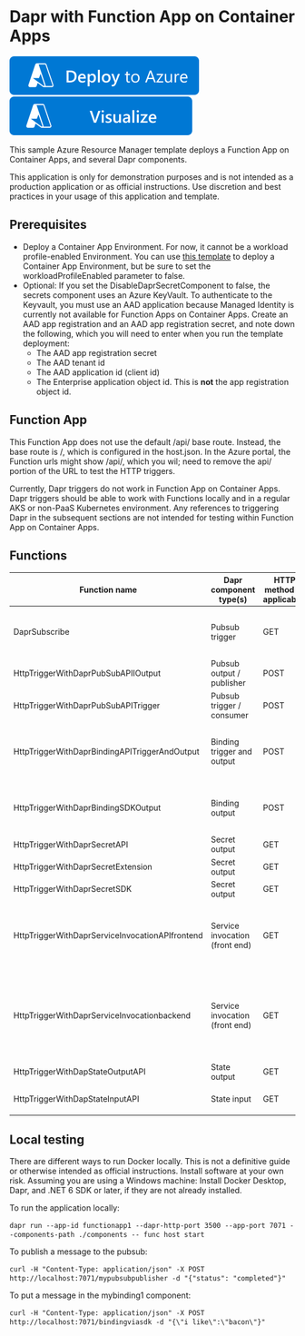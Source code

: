 # Dapr with Function App on Container Apps


[![Deploy To Azure](https://raw.githubusercontent.com/Azure/azure-quickstart-templates/master/1-CONTRIBUTION-GUIDE/images/deploytoazure.svg?sanitize=true)](https://portal.azure.com/#create/Microsoft.Template/uri/https%3A%2F%2Fraw.githubusercontent.com%2Fgabesmsft%2FFunctionsDotNetDapr%2Fmaster%2Fdeploy%2Fazuredeploy.json)  [![Visualize](https://raw.githubusercontent.com/Azure/azure-quickstart-templates/master/1-CONTRIBUTION-GUIDE/images/visualizebutton.svg?sanitize=true)](http://armviz.io/#/?load=https%3A%2F%2Fraw.githubusercontent.com%2Fgabesmsft%2FFunctionsDotNetDapr%2Fmaster%2Fdeploy%2Fazuredeploy.json)

This sample Azure Resource Manager template deploys a Function App on Container Apps, and several Dapr components.

This application is only for demonstration purposes and is not intended as a production application or as official instructions. Use discretion and best practices in your usage of this application and template.

## Prerequisites

- Deploy a Container App Environment. For now, it cannot be a workload profile-enabled Environment. You can use [this template](https://github.com/azureossd/Container-Apps/tree/master/ContainerAppEnvironment/deploy) to deploy a Container App Environment, but be sure to set the workloadProfileEnabled parameter to false.
- Optional: If you set the DisableDaprSecretComponent to false, the secrets component uses an Azure KeyVault. To authenticate to the Keyvault, you must use an AAD application because Managed Identity is currently not available for Function Apps on Container Apps. Create an AAD app registration and an AAD app registration secret, and note down the following, which you will need to enter when you run the template deployment:
  - The AAD app registration secret
  - The AAD tenant id
  - The AAD application id (client id)
  - The Enterprise application object id. This is **not** the app registration object id.

## Function App
This Function App does not use the default /api/ base route. Instead, the base route is /, which is configured in the host.json. In the Azure portal, the Function urls might show /api/, which you wil; need to remove the api/ portion of the URL to test the HTTP triggers.

Currently, Dapr triggers do not work in Function App on Container Apps. Dapr triggers should be able to work with Functions locally and in a regular AKS or non-PaaS Kubernetes environment.
Any references to triggering Dapr in the subsequent sections are not intended for testing within Function App on Container Apps.

## Functions

| Function name | Dapr component type(s) | HTTP method (if applicable) | HTTP route (if applicable) | Description |
| ------------- | ---------------------- | --------------------------- | -------------------------- | ----------- |
| DaprSubscribe | Pubsub trigger| GET | /dapr/subscribe | This Function is not intended for you to trigger. This Function is present to enable programmatic PubSub subscription. This Function will automatically run one time upon startup, so that the Pubsub consumer/trigger can listen for events. |
| HttpTriggerWithDaprPubSubAPIIOutput | Pubsub output / publisher | POST | /mypubsubpublisher | Publishes a message to the pubsub component, which in turn should trigger |
| HttpTriggerWithDaprPubSubAPITrigger | Pubsub trigger / consumer | POST | / /mypubsubconsumer | Triggers when a message is put in the pubsub component |
| HttpTriggerWithDaprBindingAPITriggerAndOutput | Binding trigger and output | POST | /mybinding1 | Listens for message in the mybinding1 component (a Service Bus queue), and when triggered, writes a message to the mybinding2 component (a Storage queue). You can also manually trigger this Function to put a message in the mybinding2 component. |
| HttpTriggerWithDaprBindingSDKOutput | Binding output | POST | /bindingviasdk | Writes a message to the mybinding1 component (a Service Bus queue), which in turn should trigger the HttpTriggerWithDaprBindingAPITriggerAndOutput Function. |
| HttpTriggerWithDaprSecretAPI | Secret output | GET | /mysecretviadaprapi | Gets a secret from the secret store, using the Dapr API. |
| HttpTriggerWithDaprSecretExtension | Secret output | GET | /daprsecretextension | Gets a secret from the secret store, using the Dapr Functions extension. |
| HttpTriggerWithDaprSecretSDK | Secret output | GET | /mysecretviadaprsdk | Gets a secret from the secret store, using the Dapr SDK. |
| HttpTriggerWithDaprServiceInvocationAPIfrontend | Service invocation (front end) | GET | /daprserviceinvocationviaapi| Makes an HTTP request to the HttpTriggerWithDaprServiceInvocationbackend via Dapr internally within the Environment rather than over the Internet. Returns the backend Function's response body via the HttpTriggerWithDaprServiceInvocationAPIfrontend request.  |
| HttpTriggerWithDaprServiceInvocationbackend | Service invocation (front end) | GET | /daprserviceinvocationbackend | A regular HTTP Trigger Function that returns a response body. The purpose of this Function is to test the HttpTriggerWithDaprServiceInvocationAPIfrontend Function's ability to make a request to it via Dapr service invocation. No need to manually trigger this Function, unless troubleshooting why HttpTriggerWithDaprServiceInvocationAPIfrontend is not receiving the expected response. |
| HttpTriggerWithDapStateOutputAPI | State output | GET | /writetostatestore | Writes the current date/time to the state store and returns the written value in the HTTP response. |
| HttpTriggerWithDapStateInputAPI | State input | GET | /readfromstatestore | Reads the latest value that HttpTriggerWithDapStateOutputAPI wrote to the state store. |

## Local testing
There are different ways to run Docker locally. This is not a definitive guide or otherwise intended as official instructions. Install software at your own risk. 
Assuming you are using a Windows machine:
Install Docker Desktop, Dapr, and .NET 6 SDK or later, if they are not already installed.

To run the application locally:
```
dapr run --app-id functionapp1 --dapr-http-port 3500 --app-port 7071 --components-path ./components -- func host start 
```

To publish a message to the pubsub:

```
curl -H "Content-Type: application/json" -X POST http://localhost:7071/mypubsubpublisher -d "{"status": "completed"}"
```

To put a message in the mybinding1 component:

```
curl -H "Content-Type: application/json" -X POST http://localhost:7071/bindingviasdk -d "{\"i like\":\"bacon\"}"
```
